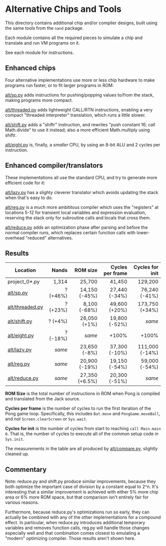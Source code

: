 # Alternative Chips and Tools

This directory contains additional chip and/or compiler designs, built using the same tools from the `nand` package.

Each module contains all the required pieces to simulate a chip and translate and run VM programs on it.

See each module for instructions.

## Enhanced chips

Four alternative implementations use more or less chip hardware to make programs run faster, or to fit larger programs in ROM:

[alt/sp.py](sp.py) adds instructions for pushing/popping values to/from the stack, making programs more compact.

[alt/threaded.py](threaded.py) adds lightweight CALL/RTN instructions, enabling a very compact "threaded interpreter" translation, which runs a little slower.

[alt/shift.py](shift.py) adds a "shiftr" instruction, and rewrites "push constant 16; call Math.divide" to use it instead; also a more efficient Math.multiply using shiftr.

[alt/eight.py](eight.py) is, finally, a _smaller_ CPU, by using an 8-bit ALU and 2 cycles per instruction.

## Enhanced compiler/translators

These implementations all use the standard CPU, and try to generate more efficient code for it:

[alt/lazy.py](lazy.py) has a slighty cleverer translator which avoids updating the stack when that's easy to do.

[alt/reg.py](reg.py) is a much more ambititous compiler which uses the "registers" at locations 5-12 for transient
local variables and expression evaluation, reserving the stack only for subroutine calls and locals that cross them.

[alt/reduce.py](reduce.py) adds an optimization phase after parsing and before the normal compiler runs, which
replaces certain function calls with lower-overhead "reduced" alternatives.

## Results

| Location                         | Nands        | ROM size       | Cycles per frame | Cycles for init    |
|----------------------------------|-------------:|---------------:|-----------------:|-------------------:|
| project_0*.py                    | 1,314        |         25,700 |           41,450 |            129,200 |
| [alt/sp.py](sp.py)               |     ? (+46%) |  14,150 (-45%) |    27,440 (-34%) |      76,240 (-41%) |
| [alt/threaded.py](threaded.py)   |     ? (+23%) |   8,100 (-68%) |    49,600 (+20%) |     173,750 (+34%) |
| [alt/shift.py](shift.py)         |     ? (+4%)  |   26,050 (+1%) |    19,800 (-52%) |             _same_ |
| [alt/eight.py](eight.py)         |     ? (-18%) |        _same_  |            +100% |              +100% |
| [alt/lazy.py](lazy.py)           | _same_       |   23,650 (-8%) |    37,300 (-10%) |     111,000 (-14%) |
| [alt/reg.py](reg.py)             | _same_       |  20,900 (-19%) |    19,150 (-54%) |      59,000 (-54%) |
| [alt/reduce.py](reduce.py)       | _same_       | 27,350 (+6.5%) |    20,300 (-51%) |             _same_ |

**ROM Size** is the total number of instructions in ROM when Pong is compiled and translated
from the Jack source.

**Cycles per frame** is the number of cycles to run the first iteration of the Pong game loop.
Specifically, this includes `Bat.move` and `PongGame.moveBall`, and _not_ `Screen.clearScreen`
or `Sys.wait`.

**Cycles for init** is the number of cycles from start to reaching `call Main.main 0`. That is,
the number of cycles to execute all of the common setup code in `Sys.init`.

The measurements in the table are all produced by [alt/compare.py](compare.py), slightly cleaned up.

## Commentary

Note: reduce.py and shift.py produce similar improvements, because they both optimize the important case of
division by a constant equal to 2^n. It's interesting that a similar improvement is achieved with either 5%
more chip area or 6% more ROM space, but that comparison isn't entirely fair for various reasons.

Furthermore, because reduce.py's optimizations run so early, they can actually be combined with any of the
other implementations for a compound effect. In particular, when reduce.py introduces additional temporary
variables and removes function calls, reg.py will handle those changes especially well and that combination
comes closest to emulating a "modern" optimizing compiler. Those results aren't shown here.

